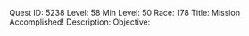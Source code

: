 Quest ID: 5238
Level: 58
Min Level: 50
Race: 178
Title: Mission Accomplished!
Description: 
Objective: 
